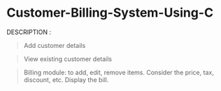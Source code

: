 # Customer-Billing-System-Using-C

DESCRIPTION :

> Add customer details

> View existing customer details

> Billing module: to add, edit, remove items. Consider the price, tax, 
discount, etc. Display the bill.

